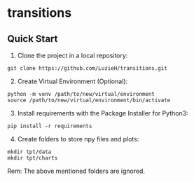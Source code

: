# transitions

## Quick Start
1. Clone the project in a local repository:
```
git clone https://github.com/LuzieH/transitions.git
```
2. Create Virtual Environment (Optional):
```
python -m venv /path/to/new/virtual/environment
source /path/to/new/virtual/environment/bin/activate
```
3. Install requirements with the Package Installer for Python3:
```
pip install -r requirements
```
4. Create folders to store npy files and plots: 
```
mkdir tpt/data
mkdir tpt/charts
```
Rem: The above mentioned folders are ignored. 

